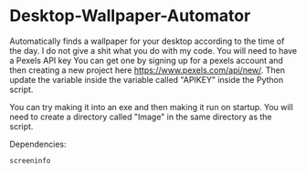 # Desktop-Wallpaper-Automator
Automatically finds a wallpaper for your desktop according to the time of the day.
I do not give a shit what you do with my code.
You will need to have a Pexels API key
You can get one by signing up for a pexels account and then creating a new project here https://www.pexels.com/api/new/.
Then update the variable inside the variable called "APIKEY" inside the Python script.

You can try making it into an exe and then making it run on startup.
You will need to create a directory called "Image" in the same directory as the script.

Dependencies:

`screeninfo`

